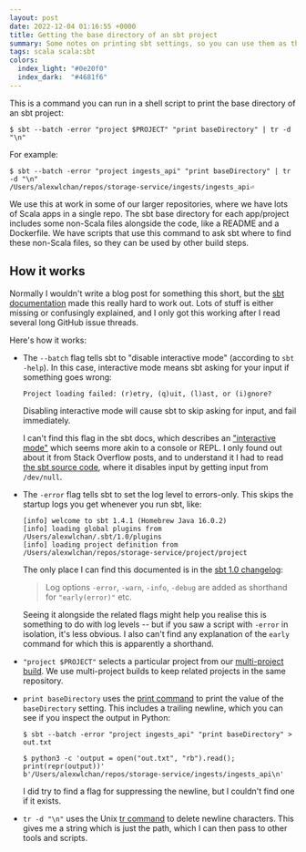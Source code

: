 ```yaml
---
layout: post
date: 2022-12-04 01:16:55 +0000
title: Getting the base directory of an sbt project
summary: Some notes on printing sbt settings, so you can use them as the input to another script.
tags: scala scala:sbt
colors:
  index_light: "#0e20f0"
  index_dark:  "#4681f6"
---
```


This is a command you can run in a shell script to print the base directory of an sbt project:

```console
$ sbt --batch -error "project $PROJECT" "print baseDirectory" | tr -d "\n"
```

For example:

```console
$ sbt --batch -error "project ingests_api" "print baseDirectory" | tr -d "\n"
/Users/alexwlchan/repos/storage-service/ingests/ingests_api⏎
```

We use this at work in some of our larger repositories, where we have lots of Scala apps in a single repo.
The sbt base directory for each app/project includes some non-Scala files alongside the code, like a README and a Dockerfile.
We have scripts that use this command to ask sbt where to find these non-Scala files, so they can be used by other build steps.

## How it works

Normally I wouldn't write a blog post for something this short, but the [sbt documentation][docs] made this really hard to work out.
Lots of stuff is either missing or confusingly explained, and I only got this working after I read several long GitHub issue threads.

Here's how it works:

*   The `--batch` flag tells sbt to "disable interactive mode" (according to `sbt -help`).
    In this case, interactive mode means sbt asking for your input if something goes wrong:

    ```
    Project loading failed: (r)etry, (q)uit, (l)ast, or (i)gnore?
    ```

    Disabling interactive mode will cause sbt to skip asking for input, and fail immediately.

    I can't find this flag in the sbt docs, which describes an ["interactive mode"](https://www.scala-sbt.org/1.x/docs/Howto-Interactive-Mode.html#Interactive+mode) which seems more akin to a console or REPL.
    I only found out about it from Stack Overflow posts, and to understand it I had to read [the sbt source code][sbt_batch], where it disables input by getting input from `/dev/null`.

*   The `-error` flag tells sbt to set the log level to errors-only.
    This skips the startup logs you get whenever you run sbt, like:

    ```
    [info] welcome to sbt 1.4.1 (Homebrew Java 16.0.2)
    [info] loading global plugins from /Users/alexwlchan/.sbt/1.0/plugins
    [info] loading project definition from /Users/alexwlchan/repos/storage-service/project/project
    ```

    The only place I can find this documented is in the [sbt 1.0 changelog][changelog]:

    > Log options `-error`, `-warn`, `-info`, `-debug` are added as shorthand for `"early(error)"` etc.

    Seeing it alongside the related flags might help you realise this is something to do with log levels -- but if you saw a script with `-error` in isolation, it's less obvious.
    I also can't find any explanation of the `early` command for which this is apparently a shorthand.

*   `"project $PROJECT"` selects a particular project from our [multi-project build][multi].
    We use multi-project builds to keep related projects in the same repository.

*   `print baseDirectory` uses the [print command][print] to print the value of the `baseDirectory` setting.
    This includes a trailing newline, which you can see if you inspect the output in Python:

    ```console
    $ sbt --batch -error "project ingests_api" "print baseDirectory" > out.txt

    $ python3 -c 'output = open("out.txt", "rb").read(); print(repr(output))'
    b'/Users/alexwlchan/repos/storage-service/ingests/ingests_api\n'
    ```

    I did try to find a flag for suppressing the newline, but I couldn't find one if it exists.

*   `tr -d "\n"` uses the Unix [tr command][tr] to delete newline characters.
    This gives me a string which is just the path, which I can then pass to other tools and scripts.

[docs]: https://www.scala-sbt.org/1.x/docs/
[sbt_batch]: https://github.com/sbt/sbt/blob/09e06c45f01a72ed1010873a3ba89c0b70689fca/sbt#L591-L592
[changelog]: https://www.scala-sbt.org/1.x/docs/sbt-1.0-Release-Notes.html#sbt+1.0.0
[multi]: https://www.scala-sbt.org/1.x/docs/Multi-Project.html#Navigating+projects+interactively
[print]: https://www.scala-sbt.org/1.x/docs/sbt-1.3-Release-Notes.html#print+command
[tr]: https://linux.die.net/man/1/tr
